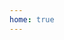 ```yaml
---
home: true
---
```


<Home />

<script setup>
import Home from '/@theme/components/Home.vue'
</script>
